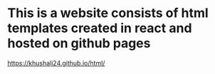 # This is a website consists of html templates created in react and hosted on github pages
https://khushalj24.github.io/html/

